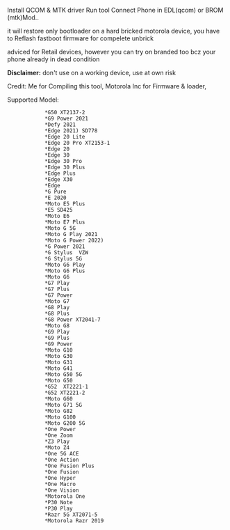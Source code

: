Install QCOM & MTK driver
Run tool 
Connect Phone in EDL(qcom) or BROM (mtk)Mod..


it will restore only bootloader on a hard bricked motorola device, you have to Reflash fastboot firmware for compelete unbrick

adviced for Retail devices, however you can try on branded too bcz your phone already in dead condition

<b>Disclaimer:</b> don't use on a working device, use at own risk

Credit: Me for Compiling this tool, Motorola Inc for Firmware & loader, 

Supported Model:

                *G50 XT2137-2
                *G9 Power 2021
                *Defy 2021
                *Edge 2021) SD778
                *Edge 20 Lite
                *Edge 20 Pro XT2153-1
                *Edge 20
                *Edge 30
                *Edge 30 Pro
                *Edge 30 Plus
                *Edge Plus
                *Edge X30
                *Edge
                *G Pure
                *E 2020
                *Moto E5 Plus
                *E5 SD425
                *Moto E6
                *Moto E7 Plus
                *Moto G 5G
                *Moto G Play 2021
                *Moto G Power 2022)
                *G Power 2021
                *G Stylus  VZW
                *G Stylus 5G
                *Moto G6 Play
                *Moto G6 Plus
                *Moto G6
                *G7 Play
                *G7 Plus
                *G7 Power
                *Moto G7
                *G8 Play
                *G8 Plus
                *G8 Power XT2041-7
                *Moto G8
                *G9 Play
                *G9 Plus
                *G9 Power
                *Moto G10
                *Moto G30
                *Moto G31
                *Moto G41
                *Moto G50 5G
                *Moto G50
                *G52  XT2221-1
                *G52 XT2221-2
                *Moto G60
                *Moto G71 5G
                *Moto G82
                *Moto G100
                *Moto G200 5G
                *One Power
                *One Zoom
                *Z3 Play
                *Moto Z4
                *One 5G ACE
                *One Action
                *One Fusion Plus
                *One Fusion
                *One Hyper
                *One Macro
                *One Vision
                *Motorola One
                *P30 Note
                *P30 Play
                *Razr 5G XT2071-5
                *Motorola Razr 2019
